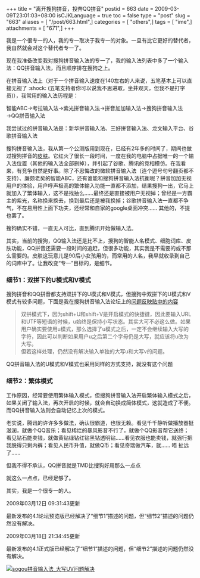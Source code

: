 +++
title = "离开搜狗拼音，投奔QQ拼音"
postid = 663
date = 2009-03-09T23:01:03+08:00
isCJKLanguage = true
toc = false
type = "post"
slug = "663"
aliases = [ "/post/663.html",]
categories = [ "others",]
tags = [ "ime",]
attachments = [ "671",]
+++


我是一个很专一的人，我的专一取决于我专一的对象。一旦有比它更好的替代者，我自然就会对这个替代者专一了。

现在我准备改变我对搜狗拼音输入法的专一了，我的输入法列表中多了一个输入法：QQ拼音输入法，而且顺序排在搜狗之上。

在拼音输入法上（对于一个拼音输入速度在140左右的人来说，五笔基本上可以直接无视了
:shock:
(五笔支持者你可以说我不思进取，坐井观天，但我不是打字员)），我常用的输入法历程是：  

智能ABC→考拉输入法→紫光拼音输入法→拼音加加输入法→搜狗拼音输入法→QQ拼音输入法

我尝试过的拼音输入法是：新华拼音输入法、三好拼音输入法、龙文输入平台、谷歌拼音输入法

<!--more-->

搜狗拼音输入法，我从第一个公测版用到现在，已经有2年多的时间了，期间也做过搜狗拼音的[皮肤](http://pinyin.sogou.com/skins/search.php?word=zrong)。它红火了很长一段时间，一度在我的电脑中占据唯一的一个输入法位置（其他的输入法全部删掉），并引起了谷歌、腾讯的竞相模仿。在我看来，有竞争自然是好事。除了不思悔改的微软拼音输入法（连个逗号句号翻页都不支持）、廉颇老矣的智能ABC，还有谁能和搜狗拼音输入法抗衡呢？拼音加加无视用户的体验，用户呼声极高的繁体输入功能一直都不添加，结果搜狗一出，它马上就加入了繁体输入，这不是找抽么……最终还是直接被用户无视掉；曾经是一方霸主的紫光，名称换来换去，换到最后还是被我换掉；谷歌拼音输入法一直都不争气，不在易用性上面下功夫，还经常和自家的google桌面冲突……
其他的，不提也罢了。

搜狗确实不错，一直无人可比，直到腾讯开始做输入法。

其实，当前的搜狗，QQ输入法还是比不上，搜狗的智能人名模式、细胞词库、皮肤功能，QQ拼音还需要一段时间的追赶，但很多功能，其实我是不需要的或不那么需要的。皮肤这玩意儿是90后小女孩用的，而常用的人名，我早就收录到自己的词库中了。让我改变“专一”目标的，是细节。

### 细节1：双拼下的U模式和V模式

搜狗拼音和QQ拼音都支持双拼下的U模式和V模式，但搜狗中双拼下的U模式和V模式有较多问题，下面是我在搜狗拼音输入法论坛上的[问题反映贴中的内容](http://bbs.sogou.com/f?s=%CB%D1%B9%B7%C6%B4%D2%F4%CA%E4%C8%EB%B7%A8&t=TP$wGaVcQ9nfb9HBAAAA&folID=FN$tDLAQT9nfb9HBAAAA&floor=0#anchor1)

> 双拼模式下，因为shift+U和shift+V是开启模式的快捷键，因此要输入URL和UTF等短语的时候，u始终是保持小写状态。其实大可不必这么做。如果用户确实要使用u模式，那么选择了u模式之后，一定不会继续输入大写的字符，因此可以判断如果用户u之后第二个字母仍是大写，就应该将u改为大写。  
>  但若这样处理，仍然没有解决输入单独的大写u和大写v的问题。

QQ拼音输入法的U模式和V模式也采用同样的方式支持，就没有这个问题

### 细节2：繁体模式

工作原因，经常要使用繁体输入模式，但搜狗拼音输入法开启繁体输入模式之后，如果关闭了输入法，再次开启的时候，就会自动换成简体模式，这就造成了不便。而QQ拼音输入法则会自动记忆上次的模式。

老实说，腾讯的许许多多做法，确认很霸道，也很无赖。看见千千静听做播放器挺滋润，就做个QQ音乐；看见稀烂的暴风影音不行了，就做个QQ影音帮它送终；看见钻石能卖钱，就做黄钻绿钻红钻黑钻透明钻……看见衣服也能卖钱，就强行把我脱得只剩内裤；看见人民币升值，就做Q币；看见奇瑞做汽车，就……
唔 扯远了……

但我不得不承认，QQ拼音就是TMD比搜狗好用那么一点点

就这么一点点，已经足够了。

其实，我是一个很专一的人。

2009年03月12日 09:31:43更新

最新发布的4.1论坛预览版已经解决了“细节1”描述的问题，但“细节2”描述的问题仍然没有解决。

2009年03月18日 21:34:45更新

最新发布的4.1正式版已经解决了“细节1”描述的问题，但“细节2”描述的问题仍然没有解决。  

[![sogou拼音输入法\_大写UV问题解决](/uploads/2009/03/sogou_uv.png "sogou拼音输入法_大写UV问题解决")](/uploads/2009/03/sogou_uv.png)

